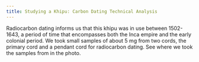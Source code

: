 ```yaml
---
title: Studying a Khipu: Carbon Dating Technical Analysis
---
```


Radiocarbon dating informs us that this khipu was in use between 1502-1643, a period of time that encompasses both the Inca empire and the early colonial period.  We took small samples of about 5 mg from two cords, the primary cord and a pendant cord for radiocarbon dating. See where we took the samples from in the photo.
